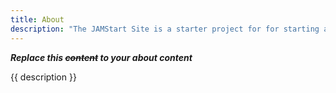 ```yaml
---
title: About
description: "The JAMStart Site is a starter project for for starting a new do-it-yourself content based site"
--- 
```


***Replace this ~~content~~ to your about content***

{{ description }}